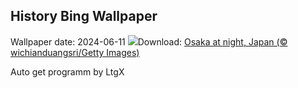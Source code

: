 ## History Bing Wallpaper
Wallpaper date: 2024-06-11
![](https://www.bing.com/th?id=OHR.OsakaNight_EN-CA0467122795_UHD.jpg&w=1000)Download: [Osaka at night, Japan (© wichianduangsri/Getty Images)](https://www.bing.com/th?id=OHR.OsakaNight_EN-CA0467122795_UHD.jpg)

Auto get programm by LtgX
